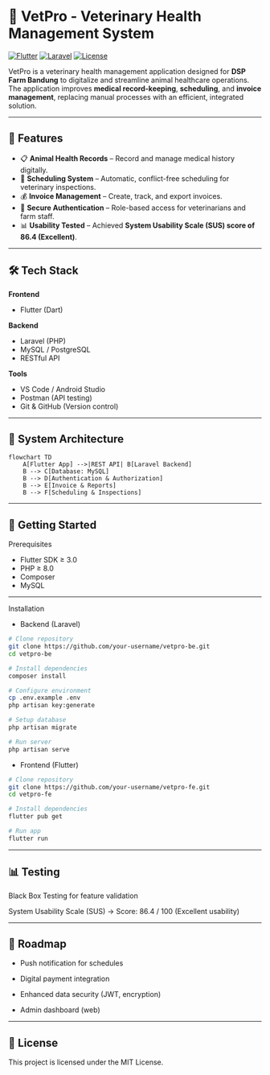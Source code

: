 # 🐾 VetPro - Veterinary Health Management System

[![Flutter](https://img.shields.io/badge/Frontend-Flutter-blue)](https://flutter.dev/)
[![Laravel](https://img.shields.io/badge/Backend-Laravel-red)](https://laravel.com/)
[![License](https://img.shields.io/badge/License-MIT-green)](./LICENSE)

VetPro is a veterinary health management application designed for **DSP Farm Bandung** to digitalize and streamline animal healthcare operations.  
The application improves **medical record-keeping**, **scheduling**, and **invoice management**, replacing manual processes with an efficient, integrated solution.

---

## 📌 Features
- 📋 **Animal Health Records** – Record and manage medical history digitally.  
- 📅 **Scheduling System** – Automatic, conflict-free scheduling for veterinary inspections.  
- 💰 **Invoice Management** – Create, track, and export invoices.  
- 🔑 **Secure Authentication** – Role-based access for veterinarians and farm staff.  
- 📊 **Usability Tested** – Achieved **System Usability Scale (SUS) score of 86.4 (Excellent)**.  

---

## 🛠 Tech Stack
**Frontend**
- Flutter (Dart)  

**Backend**
- Laravel (PHP)  
- MySQL / PostgreSQL  
- RESTful API  

**Tools**
- VS Code / Android Studio  
- Postman (API testing)  
- Git & GitHub (Version control)  

---

## 📐 System Architecture
```mermaid
flowchart TD
    A[Flutter App] -->|REST API| B[Laravel Backend]
    B --> C[Database: MySQL]
    B --> D[Authentication & Authorization]
    B --> E[Invoice & Reports]
    B --> F[Scheduling & Inspections]
```

---

## 🚀 Getting Started
Prerequisites
- Flutter SDK ≥ 3.0
- PHP ≥ 8.0
- Composer
- MySQL

---

Installation
- Backend (Laravel)
```bash
# Clone repository
git clone https://github.com/your-username/vetpro-be.git
cd vetpro-be

# Install dependencies
composer install

# Configure environment
cp .env.example .env
php artisan key:generate

# Setup database
php artisan migrate

# Run server
php artisan serve
```

- Frontend (Flutter)
```bash
# Clone repository
git clone https://github.com/your-username/vetpro-fe.git
cd vetpro-fe

# Install dependencies
flutter pub get

# Run app
flutter run
```

---

## 📊 Testing
Black Box Testing for feature validation

System Usability Scale (SUS) → Score: 86.4 / 100 (Excellent usability)

---

## 📌 Roadmap
 - Push notification for schedules

 - Digital payment integration

 - Enhanced data security (JWT, encryption)

 - Admin dashboard (web)

---

## 📄 License
This project is licensed under the MIT License.
